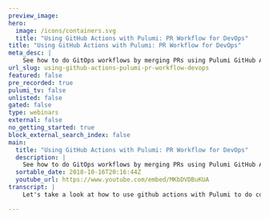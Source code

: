 ```yaml
---
preview_image:
hero:
  image: /icons/containers.svg
  title: "Using GitHub Actions with Pulumi: PR Workflow for DevOps"
title: "Using GitHub Actions with Pulumi: PR Workflow for DevOps"
meta_desc: |
    See how to do GitOps workflows by merging PRs using Pulumi GitHub Actions to deploy a Dockerized Ruby on Rails app to Kubernetes!
url_slug: using-github-actions-pulumi-pr-workflow-devops
featured: false
pre_recorded: true
pulumi_tv: false
unlisted: false
gated: false
type: webinars
external: false
no_getting_started: true
block_external_search_index: false
main:
  title: "Using GitHub Actions with Pulumi: PR Workflow for DevOps"
  description: |
    See how to do GitOps workflows by merging PRs using Pulumi GitHub Actions to deploy a Dockerized Ruby on Rails app to Kubernetes! UPDATE: The action has changed significantly since 2018, watch the newer version at https://www.youtube.com/watch?v=9du5S9_1kM0. The code is in the description.  Learn more about Pulumi GitHub Actions: * Our announcement blog post: https://blog.pulumi.com/continuous-delivery-to-any-cloud-using-github-actions-and-pulumi * Documentation on using them: http://pulumi.io/github
  sortable_date: 2018-10-16T20:16:44Z
  youtube_url: https://www.youtube.com/embed/MKbDVDBuKUA
transcript: |
    Let's take a look at how to use github actions with Pulumi to do continuous deployment of cloud applications and infrastructure to your favorite cloud. In this case, we'll deploy a containerized rails app to a Cobern cluster that uses a hosted posts SQL database in the app directory, we have a standard group rails app and in the infrastructure directory, a Pulumi program defining the infrastructure requirements. Somebody's created a pull request to propose a deployment. In this case, it's just an edit to the rails apps, html. If you go back to the pr view, we'll see that the github actions have already run for this pull request that includes first and foremost, updating our staging environment with the changes. And we can see over here on Pulumi console, we can link to the app and see the app in action and we see the changes have already been deployed. But what we'll also see is that Pulumi previewed the changes to tell us what would happen if we did merge into production. Now, we haven't actually done this yet. So when we go look at the application, we'll see that it's still the old boring to do list application. But let's go back and see. It looks good to us. It's gonna make one update. So let's merge the pull request and see what happens. This is actually going to kick off the deployment to production. Now, we're just using a standard GIT based workload to do deployments. Let's click here. We'll see the action is running and if we go to the stack over in the Pulumi console, we'll see that indeed. The deployment has begun. Now, we can go look at the Docker build logs for our rails application. We can even see some of the tti changes that are happening as they're happening. Um But once the deployment is done, we can now go back and click on the action and see over on github. Uh the action is indeed done and we can see the logs there as well. But more importantly, the application is deployed, we can refresh and see that we've got our con on board now in production. So with that, you've seen github actions and Pulumi working together to do continuous deployment using git based workflows of any cloud application and infrastructure regardless of which cloud you're using or which infrastructure you're making changes to.

---
```

